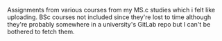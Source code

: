 Assignments from various courses from my MS.c studies which i felt like uploading. BSc courses not included since they're lost to time although they're probably somewhere in a university's GitLab repo but I can't be bothered to fetch them.
